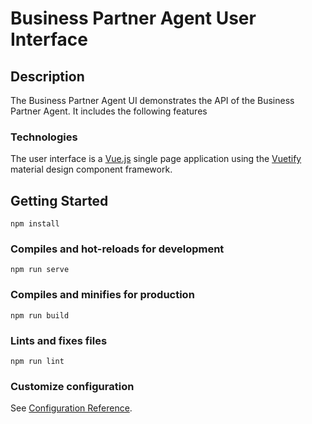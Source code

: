 # Business Partner Agent User Interface

## Description

The Business Partner Agent UI demonstrates the API of the Business Partner Agent. It includes the following features

### Technologies

The user interface is a [Vue.js](https://vuejs.org/) single page application using the [Vuetify](https://vuetifyjs.com/en/) material design component framework.

## Getting Started
```
npm install
```

### Compiles and hot-reloads for development
```
npm run serve
```

### Compiles and minifies for production
```
npm run build
```

### Lints and fixes files
```
npm run lint
```

### Customize configuration
See [Configuration Reference](https://cli.vuejs.org/config/).
